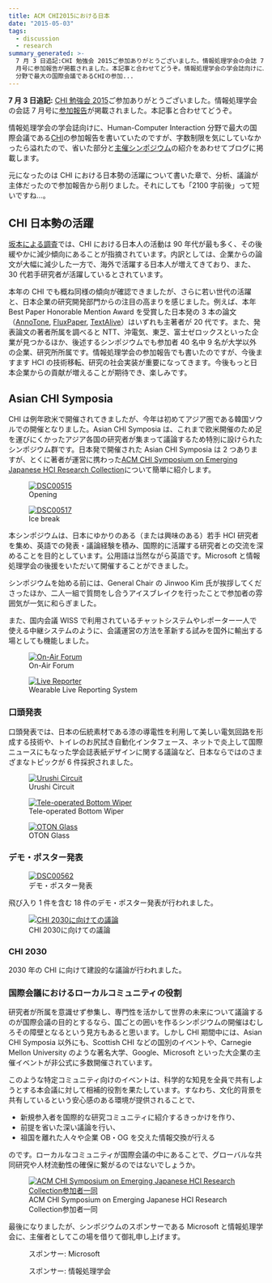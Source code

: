 ```yaml
---
title: ACM CHI2015における日本
date: "2015-05-03"
tags:
  - discussion
  - research
summary_generated: >-
  7 月 3 日追記:CHI 勉強会 2015ご参加ありがとうございました。情報処理学会の会誌 7
  月号に参加報告が掲載されました。本記事と合わせてどうぞ。情報処理学会の学会誌向けに、Human-Computer Interaction
  分野で最大の国際会議であるCHIの参加...
---
```


**7 月 3 日追記:** [CHI 勉強会 2015](http://hci.tokyo/seminar/chi2015/)ご参加ありがとうございました。情報処理学会の会誌 7 月号に[参加報告](http://id.nii.ac.jp/1001/00142321/)が掲載されました。本記事と合わせてどうぞ。

情報処理学会の学会誌向けに、Human-Computer Interaction 分野で最大の国際会議である[CHI](http://chi2015.acm.org/)の参加報告を書いていたのですが、字数制限を気にしていなかったら溢れたので、省いた部分と[主催シンポジウム](http://hci.tokyo)の紹介をあわせてブログに掲載します。

元になったのは CHI における日本勢の活躍について書いた章で、分析、議論が主体だったので参加報告から削りました。それにしても「2100 字前後」って短いですね…。

## CHI 日本勢の活躍

[坂本による調査](http://daisukesakamoto.jp/articles/Analysis-of-Japanese-Research-Activities-on-the-CHI-Conference)では、CHI における日本人の活動は 90 年代が最も多く、その後緩やかに減少傾向にあることが指摘されています。内訳としては、企業からの論文が大幅に減少した一方で、海外で活躍する日本人が増えてきており、また、30 代若手研究者が活躍しているとされています。

本年の CHI でも概ね同様の傾向が確認できましたが、さらに若い世代の活躍と、日本企業の研究開発部門からの注目の高まりを感じました。例えば、本年 Best Paper Honorable Mention Award を受賞した日本発の 3 本の論文（[AnnoTone](http://tealang.info/works/annotone.html), [FluxPaper](http://masaogata.com/projects/fluxpaper/), [TextAlive](http://junkato.jp/ja/textalive/)）はいずれも主著者が 20 代です。また、発表論文の著者所属を調べると NTT、沖電気、東芝、富士ゼロックスといった企業が見つかるほか、後述するシンポジウムでも参加者 40 名中 9 名が大学以外の企業、研究所所属です。情報処理学会の参加報告でも書いたのですが、今後ますます HCI の技術移転、研究の社会実装が重要になってきます。今後もっと日本企業からの貢献が増えることが期待でき、楽しみです。

## Asian CHI Symposia

CHI は例年欧米で開催されてきましたが、今年は初めてアジア圏である韓国ソウルでの開催となりました。Asian CHI Symposia は、これまで欧米開催のため足を運びにくかったアジア各国の研究者が集まって議論するため特別に設けられたシンポジウム群です。日本発で開催された Asian CHI Symposia は 2 つありますが、とくに著者が運営に携わった[ACM CHI Symposium on Emerging Japanese HCI Research Collection](http://hci.tokyo)について簡単に紹介します。

<figure className="left">
  <a href="/images/DSC00515.jpg"><img src="/images/DSC00515-150x150.jpg" alt="DSC00515" /></a>
  <figcaption>Opening</figcaption>
</figure>

<figure className="left">
  <a href="/images/DSC00517.jpg"><img src="/images/DSC00517-150x150.jpg" alt="DSC00517" /></a>
  <figcaption>Ice break</figcaption>
</figure>

本シンポジウムは、日本にゆかりのある（または興味のある）若手 HCI 研究者を集め、英語での発表・議論経験を積み、国際的に活躍する研究者との交流を深めることを目的としています。公用語は当然ながら英語です。Microsoft と情報処理学会の後援をいただいて開催することができました。

シンポジウムを始める前には、General Chair の Jinwoo Kim 氏が挨拶してくださったほか、二人一組で質問をし合うアイスブレイクを行ったことで参加者の雰囲気が一気に和らぎました。

また、国内会議 WISS で利用されているチャットシステムやレポーター一人で使える中継システムのように、会議運営の方法を革新する試みを国外に輸出する場としても機能しました。

<figure className="left">
  <a href="/images/DSC00518.jpg"><img src="/images/DSC00518-300x200.jpg" alt="On-Air Forum" /></a>
  <figcaption>On-Air Forum</figcaption>
</figure>

<figure className="left">
  <a href="/images/DSC00524.jpg"><img src="/images/DSC00524-300x200.jpg" alt="Live Reporter" /></a>
  <figcaption>Wearable Live Reporting System</figcaption>
</figure>

### 口頭発表

口頭発表では、日本の伝統素材である漆の導電性を利用して美しい電気回路を形成する技術や、トイレのお尻拭き自動化インタフェース、ネットで炎上して国際ニュースにもなった学会誌表紙デザインに関する議論など、日本ならではのさまざまなトピックが 6 件採択されました。

<figure className="left">
  <a href="/images/DSC00534.jpg"><img src="/images/DSC00534-150x150.jpg" alt="Urushi Circuit" /></a>
  <figcaption>Urushi Circuit</figcaption>
</figure>

<figure className="left">
  <a href="/images/DSC00531.jpg"><img src="/images/DSC00531-150x150.jpg" alt="Tele-operated Bottom Wiper" /></a>
  <figcaption>Tele-operated Bottom Wiper</figcaption>
</figure>

<figure className="left">
  <a href="/images/DSC00550.jpg"><img src="/images/DSC00550-150x150.jpg" alt="OTON Glass" /></a>
  <figcaption>OTON Glass</figcaption>
</figure>

### デモ・ポスター発表

<figure className="center">
  <a href="/images/DSC00562.jpg"><img src="/images/DSC00562-1024x682.jpg" alt="DSC00562" /></a>
  <figcaption>デモ・ポスター発表</figcaption>
</figure>

飛び入り 1 件を含む 18 件のデモ・ポスター発表が行われました。

<figure className="right">
  <a href="/images/DSC00564.jpg"><img src="/images/DSC00564-300x119.jpg" alt="CHI 2030に向けての議論" /></a>
  <figcaption>CHI 2030に向けての議論</figcaption>
</figure>

### CHI 2030

2030 年の CHI に向けて建設的な議論が行われました。

### 国際会議におけるローカルコミュニティの役割

研究者が所属を意識せず参集し、専門性を活かして世界の未来について議論するのが国際会議の目的とするなら、国ごとの囲いを作るシンポジウムの開催はむしろその障壁となるという見方もあると思います。しかし CHI 期間中には、Asian CHI Symposia 以外にも、Scottish CHI などの国別のイベントや、Carnegie Mellon University のような著名大学、Google、Microsoft といった大企業の主催イベントが非公式に多数開催されています。

このような特定コミュニティ向けのイベントは、科学的な知見を全員で共有しようとする本会議に対して相補的役割を果たしています。すなわち、文化的背景を共有しているという安心感のある環境が提供されることで、

- 新規参入者を国際的な研究コミュニティに紹介するきっかけを作り、
- 前提を省いた深い議論を行い、
- 祖国を離れた人々や企業 OB・OG を交えた情報交換が行える

のです。ローカルなコミュニティが国際会議の中にあることで、グローバルな共同研究や人材流動性の確保に繋がるのではないでしょうか。

<figure className="center">
  <a href="/images/DSC00573.jpg"><img src="/images/DSC00573-1024x682.jpg" alt="ACM CHI Symposium on Emerging Japanese HCI Research Collection参加者一同" /></a>
  <figcaption>ACM CHI Symposium on Emerging Japanese HCI Research Collection参加者一同</figcaption>
</figure>

最後になりましたが、シンポジウムのスポンサーである Microsoft と情報処理学会に、主催者としてこの場を借りて御礼申し上げます。

<figure className="left">
  <a href="http://www.microsoft.com/"><img src="/images/sponsor-msft.png" alt="" /></a>
  <figcaption>スポンサー: Microsoft</figcaption>
</figure>

<figure className="left">
  <a href="https://www.ipsj.or.jp/"><img src="/images/sponsor-ipsj.png" alt="" /></a>
  <figcaption>スポンサー: 情報処理学会</figcaption>
</figure>
